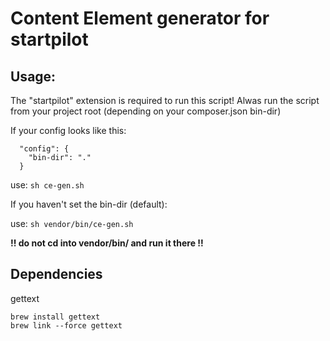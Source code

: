 # Content Element generator for startpilot

## Usage:

The "startpilot" extension is required to run this script!
Alwas run the script from your project root (depending on your composer.json bin-dir)

If your config looks like this: 

```
  "config": {
    "bin-dir": "."
  }
```
use: `sh ce-gen.sh` 

If you haven't set the bin-dir (default):

use: `sh vendor/bin/ce-gen.sh`

**!! do not cd into vendor/bin/ and run it there !!**

## Dependencies

gettext
```
brew install gettext
brew link --force gettext
```
